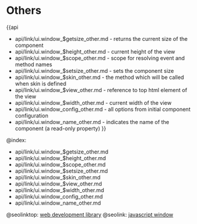 Others
=======

{{api
- api/link/ui.window_$getsize_other.md - returns the current size of the component
- api/link/ui.window_$height_other.md - current height of the view
- api/link/ui.window_$scope_other.md - scope for resolving event and method names
- api/link/ui.window_$setsize_other.md - sets the component size
- api/link/ui.window_$skin_other.md - the method which will be called when skin is defined
- api/link/ui.window_$view_other.md - reference to top html element of the view
- api/link/ui.window_$width_other.md - current width of the view
- api/link/ui.window_config_other.md - all options from initial component configuration
- api/link/ui.window_name_other.md - indicates the name of the component (a read-only property)
}}

@index:
- api/link/ui.window_$getsize_other.md
- api/link/ui.window_$height_other.md
- api/link/ui.window_$scope_other.md
- api/link/ui.window_$setsize_other.md
- api/link/ui.window_$skin_other.md
- api/link/ui.window_$view_other.md
- api/link/ui.window_$width_other.md
- api/link/ui.window_config_other.md
- api/link/ui.window_name_other.md




@seolinktop: [web development library](https://webix.com)
@seolink: [javascript window](https://webix.com/widget/window/)